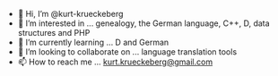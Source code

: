 - 👋 Hi, I’m @kurt-krueckeberg
- 👀 I’m interested in ... genealogy, the German language, C++, D, data structures and PHP
- 🌱 I’m currently learning ... D and German
- 💞️ I’m looking to collaborate on ... language translation tools
- 📫 How to reach me ... kurt.krueckeberg@gmail.com

<!---
kurt-krueckeberg/kurt-krueckeberg is a ✨ special ✨ repository because its `README.md` (this file) appears on your GitHub profile.
You can click the Preview link to take a look at your changes.
--->
